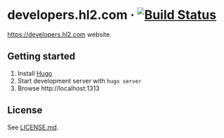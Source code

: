 # developers.hl2.com &middot; [![Build Status](https://travis-ci.com/hl2/hl2.dev?branch=master)](https://travis-ci.com/hl2/hl2.dev)

https://developers.hl2.com website.

## Getting started

1. Install [Hugo](https://gohugo.io/getting-started/installing/)
2. Start development server with `hugo server`
3. Browse http://localhost:1313

## License

See [LICENSE.md](./LICENSE.md).
